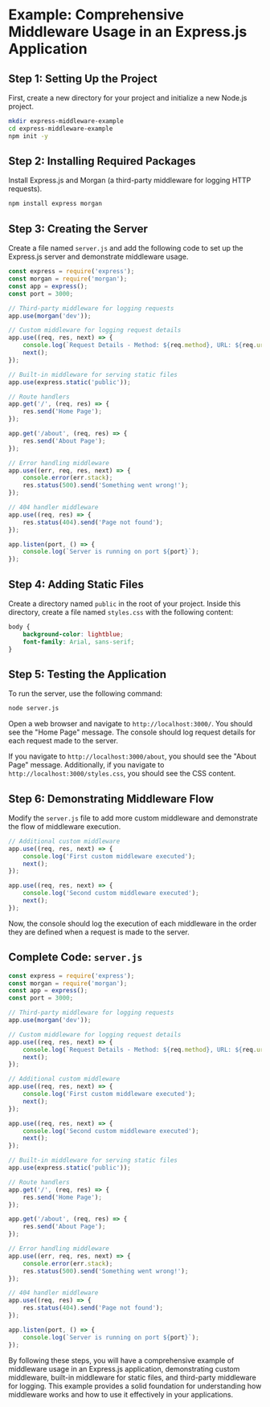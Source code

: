 # Example: Comprehensive Middleware Usage in an Express.js Application

## Step 1: Setting Up the Project

First, create a new directory for your project and initialize a new Node.js project.

```bash
mkdir express-middleware-example
cd express-middleware-example
npm init -y
```

## Step 2: Installing Required Packages

Install Express.js and Morgan (a third-party middleware for logging HTTP requests).

```bash
npm install express morgan
```

## Step 3: Creating the Server

Create a file named `server.js` and add the following code to set up the Express.js server and demonstrate middleware usage.

```javascript
const express = require('express');
const morgan = require('morgan');
const app = express();
const port = 3000;

// Third-party middleware for logging requests
app.use(morgan('dev'));

// Custom middleware for logging request details
app.use((req, res, next) => {
    console.log(`Request Details - Method: ${req.method}, URL: ${req.url}`);
    next();
});

// Built-in middleware for serving static files
app.use(express.static('public'));

// Route handlers
app.get('/', (req, res) => {
    res.send('Home Page');
});

app.get('/about', (req, res) => {
    res.send('About Page');
});

// Error handling middleware
app.use((err, req, res, next) => {
    console.error(err.stack);
    res.status(500).send('Something went wrong!');
});

// 404 handler middleware
app.use((req, res) => {
    res.status(404).send('Page not found');
});

app.listen(port, () => {
    console.log(`Server is running on port ${port}`);
});
```

## Step 4: Adding Static Files

Create a directory named `public` in the root of your project. Inside this directory, create a file named `styles.css` with the following content:

```css
body {
    background-color: lightblue;
    font-family: Arial, sans-serif;
}
```

## Step 5: Testing the Application

To run the server, use the following command:

```bash
node server.js
```

Open a web browser and navigate to `http://localhost:3000/`. You should see the "Home Page" message. The console should log request details for each request made to the server.

If you navigate to `http://localhost:3000/about`, you should see the "About Page" message. Additionally, if you navigate to `http://localhost:3000/styles.css`, you should see the CSS content.

## Step 6: Demonstrating Middleware Flow

Modify the `server.js` file to add more custom middleware and demonstrate the flow of middleware execution.

```javascript
// Additional custom middleware
app.use((req, res, next) => {
    console.log('First custom middleware executed');
    next();
});

app.use((req, res, next) => {
    console.log('Second custom middleware executed');
    next();
});
```

Now, the console should log the execution of each middleware in the order they are defined when a request is made to the server.

## Complete Code: `server.js`

```javascript
const express = require('express');
const morgan = require('morgan');
const app = express();
const port = 3000;

// Third-party middleware for logging requests
app.use(morgan('dev'));

// Custom middleware for logging request details
app.use((req, res, next) => {
    console.log(`Request Details - Method: ${req.method}, URL: ${req.url}`);
    next();
});

// Additional custom middleware
app.use((req, res, next) => {
    console.log('First custom middleware executed');
    next();
});

app.use((req, res, next) => {
    console.log('Second custom middleware executed');
    next();
});

// Built-in middleware for serving static files
app.use(express.static('public'));

// Route handlers
app.get('/', (req, res) => {
    res.send('Home Page');
});

app.get('/about', (req, res) => {
    res.send('About Page');
});

// Error handling middleware
app.use((err, req, res, next) => {
    console.error(err.stack);
    res.status(500).send('Something went wrong!');
});

// 404 handler middleware
app.use((req, res) => {
    res.status(404).send('Page not found');
});

app.listen(port, () => {
    console.log(`Server is running on port ${port}`);
});
```

By following these steps, you will have a comprehensive example of middleware usage in an Express.js application, demonstrating custom middleware, built-in middleware for static files, and third-party middleware for logging. This example provides a solid foundation for understanding how middleware works and how to use it effectively in your applications.